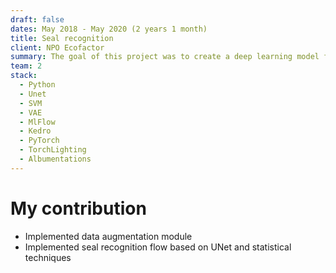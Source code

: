 ```yaml
---
draft: false
dates: May 2018 - May 2020 (2 years 1 month)
title: Seal recognition
client: NPO Ecofactor
summary: The goal of this project was to create a deep learning model for seal detection and provide a GUI app as an interface for deep learning model segmentation
team: 2
stack:
  - Python
  - Unet
  - SVM
  - VAE
  - MlFlow
  - Kedro
  - PyTorch
  - TorchLighting
  - Albumentations
---
```



# My contribution
- Implemented data augmentation module
- Implemented seal recognition flow based on UNet and statistical techniques